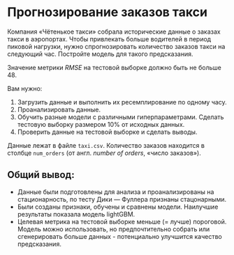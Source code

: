 #  Прогнозирование заказов такси
Компания «Чётенькое такси» собрала исторические данные о заказах такси в аэропортах. Чтобы привлекать больше водителей в период пиковой нагрузки, нужно спрогнозировать количество заказов такси на следующий час. Постройте модель для такого предсказания.

Значение метрики *RMSE* на тестовой выборке должно быть не больше 48.

Вам нужно:

1. Загрузить данные и выполнить их ресемплирование по одному часу.
2. Проанализировать данные.
3. Обучить разные модели с различными гиперпараметрами. Сделать тестовую выборку размером 10% от исходных данных.
4. Проверить данные на тестовой выборке и сделать выводы.


Данные лежат в файле `taxi.csv`. Количество заказов находится в столбце `num_orders` (от англ. *number of orders*, «число заказов»).
## Общий вывод:
- Данные были подготовлены для анализа и проанализированы на стационарность, по тесту Дики — Фуллера признаны стацонарными.
- Были созданы признаки, обучены и сравнены модели. Наилучшие результаты показала модель lightGBM.
- Целевая метрика на тестовой выборке меньше (= лучше) пороговой. Модель можно использовать, но предпочтительно собрать или сгенерировать больше данных - потенциально улучшится качество предсказания. 
